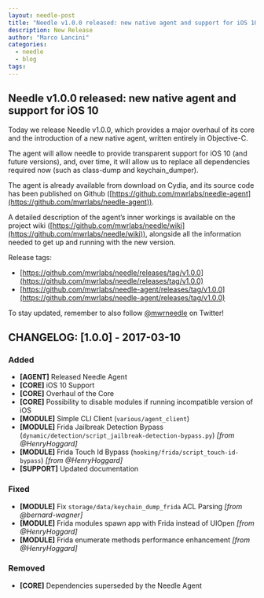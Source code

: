 ```yaml
---
layout: needle-post
title: "Needle v1.0.0 released: new native agent and support for iOS 10"
description: New Release
author: "Marco Lancini"
categories:
  - needle
  - blog
tags:
---
```


## Needle v1.0.0 released: new native agent and support for iOS 10

Today we release Needle v1.0.0, which provides a major overhaul of its core and the introduction of a new native agent, written entirely in Objective-C.

The agent will allow needle to provide transparent support for iOS 10 (and future versions), and, over time, it will allow us to replace all dependencies required now (such as class-dump and keychain_dumper).

The agent is already available from download on Cydia, and its source code has been published on Github ([https://github.com/mwrlabs/needle-agent](https://github.com/mwrlabs/needle-agent)).

A detailed description of the agent’s inner workings is available on the project wiki ([https://github.com/mwrlabs/needle/wiki](https://github.com/mwrlabs/needle/wiki)), alongside all the information needed to get up and running with the new version.


Release tags:

* [https://github.com/mwrlabs/needle/releases/tag/v1.0.0](https://github.com/mwrlabs/needle/releases/tag/v1.0.0)
* [https://github.com/mwrlabs/needle-agent/releases/tag/v1.0.0](https://github.com/mwrlabs/needle-agent/releases/tag/v1.0.0)



To stay updated, remember to also follow [@mwrneedle](https://twitter.com/mwrneedle) on Twitter!



## CHANGELOG: [1.0.0] - 2017-03-10

### Added
- **[AGENT]** Released Needle Agent
- **[CORE]** iOS 10 Support
- **[CORE]** Overhaul of the Core
- **[CORE]** Possibility to disable modules if running incompatible version of iOS
- **[MODULE]** Simple CLI Client (`various/agent_client`)
- **[MODULE]** Frida Jailbreak Detection Bypass (`dynamic/detection/script_jailbreak-detection-bypass.py`) _[from @HenryHoggard]_
- **[MODULE]** Frida Touch Id Bypass (`hooking/frida/script_touch-id-bypass`) _[from @HenryHoggard]_
- **[SUPPORT]** Updated documentation

### Fixed
- **[MODULE]** Fix `storage/data/keychain_dump_frida` ACL Parsing _[from @bernard-wagner]_
- **[MODULE]** Frida modules spawn app with Frida instead of UIOpen _[from @HenryHoggard]_
- **[MODULE]** Frida enumerate methods performance enhancement _[from @HenryHoggard]_

### Removed
- **[CORE]** Dependencies superseded by the Needle Agent
